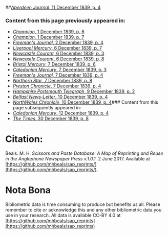 ##[*Aberdeen Journal*, 11 December 1839, p. 4](https://mhbeals.github.io/sap_html/Aberdeen-Journal/Aberdeen-Journal-11-December-1839-p-4)

### Content from this page previously appeared in:
+ [*Champion*, 1 December 1839, p. 6](https://mhbeals.github.io/sap_html/Champion/Champion-1-December-1839-p-6)
+ [*Champion*, 1 December 1839, p. 7](https://mhbeals.github.io/sap_html/Champion/Champion-1-December-1839-p-7)
+ [*Freeman's Journal*, 2 December 1839, p. 4](https://mhbeals.github.io/sap_html/Freeman's-Journal/Freeman's-Journal-2-December-1839-p-4)
+ [*Liverpool Mercury*, 6 December 1839, p. 7](https://mhbeals.github.io/sap_html/Liverpool-Mercury/Liverpool-Mercury-6-December-1839-p-7)
+ [*Newcastle Courant*, 6 December 1839, p. 3](https://mhbeals.github.io/sap_html/Newcastle-Courant/Newcastle-Courant-6-December-1839-p-3)
+ [*Newcastle Courant*, 6 December 1839, p. 8](https://mhbeals.github.io/sap_html/Newcastle-Courant/Newcastle-Courant-6-December-1839-p-8)
+ [*Bristol Mercury*, 7 December 1839, p. 6](https://mhbeals.github.io/sap_html/Bristol-Mercury/Bristol-Mercury-7-December-1839-p-6)
+ [*Caledonian Mercury*, 7 December 1839, p. 3](https://mhbeals.github.io/sap_html/Caledonian-Mercury/Caledonian-Mercury-7-December-1839-p-3)
+ [*Freeman's Journal*, 7 December 1839, p. 4](https://mhbeals.github.io/sap_html/Freeman's-Journal/Freeman's-Journal-7-December-1839-p-4)
+ [*Northern Star*, 7 December 1839, p. 8](https://mhbeals.github.io/sap_html/Northern-Star/Northern-Star-7-December-1839-p-8)
+ [*Preston Chronicle*, 7 December 1839, p. 4](https://mhbeals.github.io/sap_html/Preston-Chronicle/Preston-Chronicle-7-December-1839-p-4)
+ [*Hampshire Portsmouth Telegraph*, 9 December 1839, p. 2](https://mhbeals.github.io/sap_html/Hampshire-Portsmouth-Telegraph/Hampshire-Portsmouth-Telegraph-9-December-1839-p-2)
+ [*Belfast News-Letter*, 10 December 1839, p. 4](https://mhbeals.github.io/sap_html/Belfast-News-Letter/Belfast-News-Letter-10-December-1839-p-4)
+ [*NorthWales Chronicle*, 10 December 1839, p. 4](https://mhbeals.github.io/sap_html/NorthWales-Chronicle/NorthWales-Chronicle-10-December-1839-p-4)### Content from this page subsequently appeared in:
+ [*Caledonian Mercury*, 12 December 1839, p. 4](https://mhbeals.github.io/sap_html/Caledonian-Mercury/Caledonian-Mercury-12-December-1839-p-4)
+ [*The Times*, 30 December 1839, p. 8](https://mhbeals.github.io/sap_html/The-Times/The-Times-30-December-1839-p-8)
                    
# Citation: 

Beals. M. H. *Scissors and Paste Database: A Map of Reprinting and Reuse in the Anglophone Newspaper Press v.1.0.1.* 2 June 2017. Available at [https://github.com/mhbeals/sap_reprints/](https://github.com/mhbeals/sap_reprints/). 
                    
# Nota Bona

Bibliometric data is time consuming to produce but benefits us all. Please remember to cite or acknowledge this and any other bibliometric data you use in your research. All data is available CC-BY 4.0 at [https://github.com/mhbeals/sap_reprints](https://github.com/mhbeals/sap_reprints)